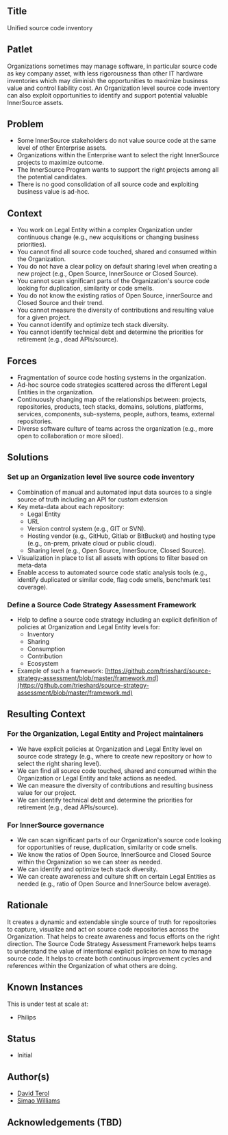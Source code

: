 ## Title

Unified source code inventory

## Patlet

Organizations sometimes may manage software, in particular source code as key company asset, with less rigorousness than other IT hardware inventories which may diminish the opportunities to maximize business value and control liability cost. An Organization level source code inventory can also exploit opportunities to identify and support potential valuable InnerSource assets.

## Problem

* Some InnerSource stakeholders do not value source code at the same level of other Enterprise assets.
* Organizations within the Enterprise want to select the right InnerSource projects to maximize outcome.
* The InnerSource Program wants to support the right projects among all the potential candidates.
* There is no good consolidation of all source code and exploiting business value is ad-hoc.

## Context

* You work on Legal Entity within a complex Organization under continuous change (e.g., new acquisitions or changing business priorities).
* You cannot find all source code touched, shared and consumed within the Organization.
* You do not have a clear policy on default sharing level when creating a new project (e.g., Open Source, InnerSource or Closed Source).
* You cannot scan significant parts of the Organization's source code looking for duplication, similarity or code smells.
* You do not know the existing ratios of Open Source, innerSource and Closed Source and their trend.
* You cannot measure the diversity of contributions and resulting value for a given project.
* You cannot identify and optimize tech stack diversity.
* You cannot identify technical debt and determine the priorities for retirement (e.g., dead APIs/source).

## Forces

* Fragmentation of source code hosting systems in the organization.
* Ad-hoc source code strategies scattered across the different Legal Entities in the organization.
* Continuously changing map of the relationships between: projects, repositories, products, tech stacks, domains, solutions, platforms, services, components, sub-systems, people, authors, teams, external repositories.
* Diverse software culture of teams across the organization (e.g., more open to collaboration or more siloed).

## Solutions

### Set up an Organization level live source code inventory

* Combination of manual and automated input data sources to a single source of truth including an API for custom extension
* Key meta-data about each repository:
  * Legal Entity
  * URL
  * Version control system (e.g., GIT or SVN).
  * Hosting vendor (e.g., GitHub, Gitlab or BitBucket) and hosting type (e.g., on-prem, private cloud or public cloud).
  * Sharing level (e.g., Open Source, InnerSource, Closed Source).
* Visualization in place to list all assets with options to filter based on meta-data
* Enable access to automated source code static analysis tools (e.g., identify duplicated or similar code, flag code smells, benchmark test coverage).

### Define a Source Code Strategy Assessment Framework

* Help to define a source code strategy including an explicit definition of policies at Organization and Legal Entity levels for:
  * Inventory
  * Sharing
  * Consumption
  * Contribution
  * Ecosystem
* Example of such a framework: [https://github.com/trieshard/source-strategy-assessment/blob/master/framework.md](https://github.com/trieshard/source-strategy-assessment/blob/master/framework.md)

## Resulting Context

### For the Organization, Legal Entity and Project maintainers

* We have explicit policies at Organization and Legal Entity level on source code strategy (e.g., where to create new repository or how to select the right sharing level).
* We can find all source code touched, shared and consumed within the Organization or Legal Entity and take actions as needed.
* We can measure the diversity of contributions and resulting business value for our project.
* We can identify technical debt and determine the priorities for retirement (e.g., dead APIs/source).

### For InnerSource governance

* We can scan significant parts of our Organization's source code looking for opportunities of reuse, duplication, similarity or code smells.
* We know the ratios of Open Source, InnerSource and Closed Source within the Organization so we can steer as needed.
* We can identify and optimize tech stack diversity.
* We can create awareness and culture shift on certain Legal Entities as needed (e.g., ratio of Open Source and InnerSource below average).

## Rationale

It creates a dynamic and extendable single source of truth for repositories to capture, visualize and act on source code repositories across the Organization. That helps to create awareness and focus efforts on the right direction. The Source Code Strategy Assessment Framework helps teams to understand the value of intentional explicit policies on how to manage source code. It helps to create both continuous improvement cycles and references within the Organization of what others are doing.

## Known Instances

This is under test at scale at:

* Philips

## Status

* Initial

## Author(s)

* [David Terol](https://github.com/dterol23)
* [Simao Williams](mailto://me@simaos.net)

## Acknowledgements (TBD)
